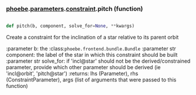 ### [phoebe](phoebe.md).[parameters](phoebe.parameters.md).[constraint](phoebe.parameters.constraint.md).pitch (function)


```py

def pitch(b, component, solve_for=None, **kwargs)

```



Create a constraint for the inclination of a star relative to its parent orbit

:parameter b: the :class:`phoebe.frontend.bundle.Bundle`
:parameter str component: the label of the star in which this
    constraint should be built
:parameter str solve_for:  if 'incl@star' should not be the derived/constrained
    parameter, provide which other parameter should be derived
    (ie 'incl@orbit', 'pitch@star')
:returns: lhs (Parameter), rhs (ConstraintParameter), args (list of arguments
    that were passed to this function)

